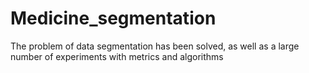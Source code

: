 # Medicine_segmentation
The problem of data segmentation has been solved, as well as a large number of experiments with metrics and algorithms
